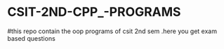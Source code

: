 # CSIT-2ND-CPP_-PROGRAMS
#this repo contain the oop programs of csit 2nd sem .here you get exam based questions